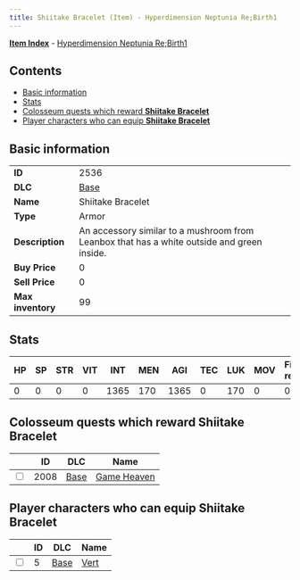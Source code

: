```yaml
---
title: Shiitake Bracelet (Item) - Hyperdimension Neptunia Re;Birth1
---
```


[**Item Index**](/neptunia/rb1/item/index.html) - [Hyperdimension Neptunia Re;Birth1](/neptunia/rb1)

## Contents

- [Basic information](#basic-information)
- [Stats](#stats)
- [Colosseum quests which reward **Shiitake Bracelet**](#colosseum-quests-which-reward-shiitake-bracelet)
- [Player characters who can equip **Shiitake Bracelet**](#player-characters-who-can-equip-shiitake-bracelet)
## Basic information

|   |   |
| -- | -- |
| **ID** | 2536 |
| **DLC** | [Base](/neptunia/rb1/dlc/1-base.html) |
| **Name** | Shiitake Bracelet |
| **Type** | Armor |
| **Description** | An accessory similar to a mushroom from Leanbox that has a white outside and green inside. |
| **Buy Price** | 0 |
| **Sell Price** | 0 |
| **Max inventory** | 99 |


## Stats

| HP | SP | STR | VIT | INT | MEN | AGI | TEC | LUK | MOV | Fire res. | Ice res. | Wind res. | Lightning res. |
| -- | -- | --- | --- | --- | --- | --- | --- | --- | --- | --------- | -------- | --------- | -------------- |
| 0 | 0 | 0 | 0 | 1365 | 170 | 1365 | 0 | 170 | 0 | 0 | 0 | 0 | 0 |


## Colosseum quests which reward **Shiitake Bracelet**

|    | ID | DLC | Name |
| -- | -- | --- | ---- |
| <input type="checkbox" id="rb1-colosseum-1-2008" class="trackbox" /> | 2008 | [Base](/neptunia/rb1/dlc/1-base.html) | [Game Heaven](/neptunia/rb1/colosseum/1-2008-game-heaven.html) |


## Player characters who can equip **Shiitake Bracelet**

|    | ID | DLC | Name |
| -- | -- | --- | ---- |
| <input type="checkbox" id="rb1-player-1-5" class="trackbox" /> | 5 | [Base](/neptunia/rb1/dlc/1-base.html) | [Vert](/neptunia/rb1/player/1-5-vert.html) |
